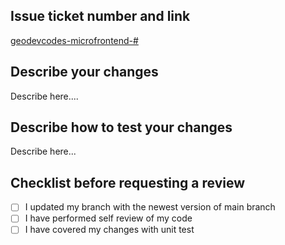 ## Issue ticket number and link

[geodevcodes-microfrontend-#](https://github.com/geodevcodes/v2_portfolio/issues/{{NO}})

## Describe your changes

Describe here....

## Describe how to test your changes

Describe here...

## Checklist before requesting a review

- [ ] I updated my branch with the newest version of main branch
- [ ] I have performed self review of my code
- [ ] I have covered my changes with unit test
